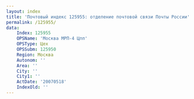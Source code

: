 ```yaml
---
layout: index
title: 'Почтовый индекс 125955: отделение почтовой связи Почты России'
permalink: /125955/
data:
    Index: 125955
    OPSName: 'Москва МРП-4 Цпп'
    OPSType: Цех
    OPSSubm: 125950
    Region: Москва
    Autonom: ''
    Area: ''
    City: ''
    City1: ''
    ActDate: '20070518'
    IndexOld: ''
---
```

